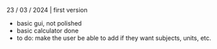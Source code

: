 23 / 03 / 2024 | first version
- basic gui, not polished
- basic calculator done
- to do: make the user be able to add if they want subjects, units, etc.
